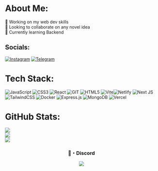 #  About Me:
🔭 Working on my web dev skills<br>👯 Looking to collaborate on any novel idea<br>🌱 Currently learning Backend


## Socials:
[![Instagram](https://img.shields.io/badge/Instagram-%23E4405F.svg?logo=Instagram&logoColor=white)](https://www.instagram.com/croupieraigrie/) [![Telegram](https://img.shields.io/badge/Telegram-blue?logo=telegram)](https://t.me/croupieraigrie)

# Tech Stack:
![JavaScript](https://img.shields.io/badge/javascript-%23323330.svg?style=for-the-badge&logo=javascript&logoColor=%23F7DF1E)  ![CSS3](https://img.shields.io/badge/css3-%231572B6.svg?style=for-the-badge&logo=css3&logoColor=white) ![React](https://img.shields.io/badge/react-%2320232a.svg?style=for-the-badge&logo=react&logoColor=%2361DAFB) ![GIT](https://img.shields.io/badge/Git-fc6d26?style=for-the-badge&logo=git&logoColor=white) ![HTML5](https://img.shields.io/badge/html5-%23E34F26.svg?style=for-the-badge&logo=html5&logoColor=white)
![Vite](https://img.shields.io/badge/vite-%23646CFF.svg?style=for-the-badge&logo=vite&logoColor=white)![Netlify](https://img.shields.io/badge/netlify-%23000000.svg?style=for-the-badge&logo=netlify&logoColor=#00C7B7) ![Next JS](https://img.shields.io/badge/Next-black?style=for-the-badge&logo=next.js&logoColor=white) ![TailwindCSS](https://img.shields.io/badge/tailwindcss-%2338B2AC.svg?style=for-the-badge&logo=tailwind-css&logoColor=white)
![Docker](https://img.shields.io/badge/docker-%230db7ed.svg?style=for-the-badge&logo=docker&logoColor=white) ![Express.js](https://img.shields.io/badge/express.js-%23404d59.svg?style=for-the-badge&logo=express&logoColor=%2361DAFB) ![MongoDB](https://img.shields.io/badge/MongoDB-%234ea94b.svg?style=for-the-badge&logo=mongodb&logoColor=white) ![Vercel](https://img.shields.io/badge/vercel-%23000000.svg?style=for-the-badge&logo=vercel&logoColor=white)
# GitHub Stats:
![](https://github-readme-stats.vercel.app/api?username=Croupieraigrie&theme=tokyonight&hide_border=true&include_all_commits=false&count_private=false)<br/>
![](https://github-readme-streak-stats.herokuapp.com/?user=Croupieraigrie&theme=tokyonight&hide_border=true)<br/>
![](https://github-readme-stats.vercel.app/api/top-langs/?username=Croupieraigrie&theme=tokyonight&hide_border=true&include_all_commits=false&count_private=false&layout=compact)

 <h3 align="center">🌙・Discord</h3>

<p align=center>
<a href="https://discord.com/users/835861948742500372"><img src="https://lanyard.cnrad.dev/api/835861948742500372?bg=AA474C&idleMessage=Travaille%20surement%20sur%20quelque%20chose%20d'autre&theme=dark&showDisplayName=true&hideBadges=false&hideSpotify=true&hideDiscrim=false&hideStatus=true" /></a>
</p>

<!-- Proudly created with GPRM ( https://gprm.itsvg.in ) -->
